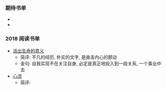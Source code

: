 

### 期待书单

* []()
* []()

### 2018 阅读书单

* [活出生命的意义](https://book.douban.com/subject/5330333/)
  - 简评: 不凡的经历, 朴实的文字, 是直击内心的颤动
  - 金句: 自我实现不在关注自身, 必定是真正地投入到一段关系, 一个事业中去
* [心流](https://book.douban.com/subject/27186106/)
  - 简评:
